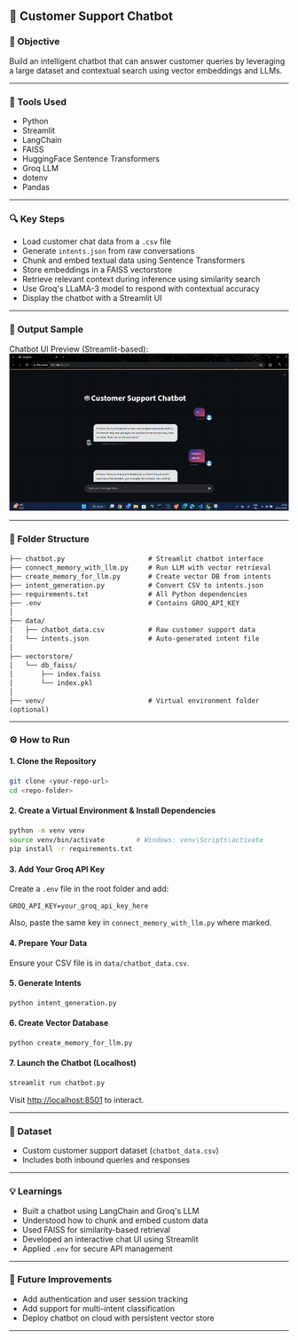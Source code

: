 ## 🤖 Customer Support Chatbot

### 🚀 Objective  
Build an intelligent chatbot that can answer customer queries by leveraging a large dataset and contextual search using vector embeddings and LLMs.

---

### 🧰 Tools Used  
- Python  
- Streamlit  
- LangChain  
- FAISS  
- HuggingFace Sentence Transformers  
- Groq LLM  
- dotenv  
- Pandas

---

### 🔍 Key Steps  
- Load customer chat data from a `.csv` file  
- Generate `intents.json` from raw conversations  
- Chunk and embed textual data using Sentence Transformers  
- Store embeddings in a FAISS vectorstore  
- Retrieve relevant context during inference using similarity search  
- Use Groq's LLaMA-3 model to respond with contextual accuracy  
- Display the chatbot with a Streamlit UI

---

### 💬 Output Sample  
Chatbot UI Preview (Streamlit-based):  
![Chatbot UI](chatbot_ui.png)

---

### 📁 Folder Structure

```plaintext
├── chatbot.py                     # Streamlit chatbot interface
├── connect_memory_with_llm.py     # Run LLM with vector retrieval
├── create_memory_for_llm.py       # Create vector DB from intents
├── intent_generation.py           # Convert CSV to intents.json
├── requirements.txt               # All Python dependencies
├── .env                           # Contains GROQ_API_KEY
│
├── data/
│   ├── chatbot_data.csv           # Raw customer support data
│   └── intents.json               # Auto-generated intent file
│
├── vectorstore/
│   └── db_faiss/
│       ├── index.faiss
│       └── index.pkl
│
├── venv/                          # Virtual environment folder (optional)
```

---

### ⚙️ How to Run

#### 1. Clone the Repository

```bash
git clone <your-repo-url>
cd <repo-folder>
```

#### 2. Create a Virtual Environment & Install Dependencies

```bash
python -m venv venv
source venv/bin/activate        # Windows: venv\Scripts\activate
pip install -r requirements.txt
```

#### 3. Add Your Groq API Key  
Create a `.env` file in the root folder and add:

```
GROQ_API_KEY=your_groq_api_key_here
```

Also, paste the same key in `connect_memory_with_llm.py` where marked.

#### 4. Prepare Your Data  
Ensure your CSV file is in `data/chatbot_data.csv`.

#### 5. Generate Intents

```bash
python intent_generation.py
```

#### 6. Create Vector Database

```bash
python create_memory_for_llm.py
```

#### 7. Launch the Chatbot (Localhost)

```bash
streamlit run chatbot.py
```

Visit [http://localhost:8501](http://localhost:8501) to interact.

---

### 📎 Dataset  
- Custom customer support dataset (`chatbot_data.csv`)
- Includes both inbound queries and responses

---

### 💡 Learnings  
- Built a chatbot using LangChain and Groq's LLM  
- Understood how to chunk and embed custom data  
- Used FAISS for similarity-based retrieval  
- Developed an interactive chat UI using Streamlit  
- Applied `.env` for secure API management  

---

### 🧠 Future Improvements  
- Add authentication and user session tracking  
- Add support for multi-intent classification  
- Deploy chatbot on cloud with persistent vector store

---
